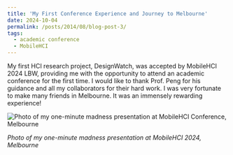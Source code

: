 ```yaml
---
title: 'My First Conference Experience and Journey to Melbourne'
date: 2024-10-04
permalink: /posts/2014/08/blog-post-3/
tags:
  - academic conference
  - MobileHCI
---
```


My first HCI research project, DesignWatch, was accepted by MobileHCI 2024 LBW, providing me with the opportunity to attend an academic conference for the first time. I would like to thank Prof. Peng for his guidance and all my collaborators for their hard work. I was very fortunate to make many friends in Melbourne. It was an immensely rewarding experience!

![Photo of my one-minute madness presentation at MobileHCI Conference, Melbourne](https://drive.google.com/uc?export=view&id=1QVTz5IPTW9hLz6jrxKEfVoHwXT6mTuHX)

*Photo of my one-minute madness presentation at MobileHCI 2024, Melbourne*

